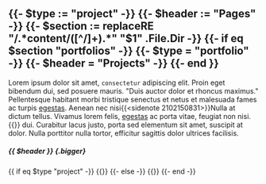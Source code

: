 {{- $type := "project" -}}
{{- $header := "Pages" -}}
{{- $section := replaceRE "/.*content/([^/]+).*" "$1" .File.Dir -}}
{{- if eq $section "portfolios" -}}
  {{- $type = "portfolio" -}}
  {{- $header = "Projects" -}}
{{- end }}
---

Lorem ipsum dolor sit amet, `consectetur` adipiscing elit. Proin eget bibendum dui, sed posuere mauris. "Duis auctor dolor et rhoncus maximus." Pellentesque habitant morbi tristique senectus et netus et malesuada fames ac turpis [egestas](/demo). Aenean nec nisi{{<sidenote 2102150831>}}Nulla at dictum tellus. Vivamus lorem felis, [egestas](/demo) ac porta vitae, feugiat non nisi.{{</sidenote>}} dui. Curabitur lacus justo, porta sed elementum sit amet, suscipit at dolor. Nulla porttitor nulla tortor, efficitur sagittis dolor ultrices facilisis.

##### {{ $header }} {.bigger}

{{ if eq $type "project" -}}
{{<listprojectpages>}}
{{- else -}}
{{<listprojects>}}
{{- end -}}
